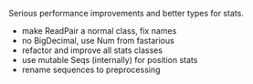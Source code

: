 Serious performance improvements and better types for stats.

- make ReadPair a normal class, fix names
- no BigDecimal, use Num from fastarious
- refactor and improve all stats classes
- use mutable Seqs (internally) for position stats
- rename sequences to preprocessing
